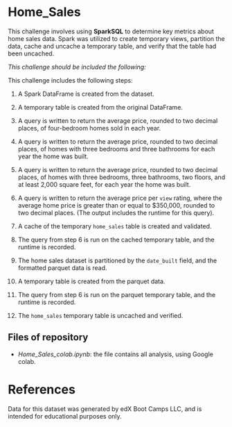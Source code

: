 # Home_Sales

This challenge involves using **SparkSQL** to determine key metrics about home sales data. Spark was utilized to create temporary views, partition the data, cache and uncache a temporary table, and verify that the table had been uncached.

*This challenge should be included the following:*

This challenge includes the following steps:

1. A Spark DataFrame is created from the dataset.

2. A temporary table is created from the original DataFrame.

3. A query is written to return the average price, rounded to two decimal places, of four-bedroom homes sold in each year.

4. A query is written to return the average price, rounded to two decimal places, of homes with three bedrooms and three bathrooms for each year the home was built.

5. A query is written to return the average price, rounded to two decimal places, of homes with three bedrooms, three bathrooms, two floors, and at least 2,000 square feet, for each year the home was built.

6. A query is written to return the average price per `view` rating, where the average home price is greater than or equal to $350,000, rounded to two decimal places. (The output includes the runtime for this query).

7. A cache of the temporary `home_sales` table is created and validated.

8. The query from step 6 is run on the cached temporary table, and the runtime is recorded.

9. The home sales dataset is partitioned by the `date_built` field, and the formatted parquet data is read.

10. A temporary table is created from the parquet data.

11. The query from step 6 is run on the parquet temporary table, and the runtime is recorded.

12. The `home_sales` temporary table is uncached and verified.


##  Files of repository

- *Home_Sales_colab.ipynb*: the file contains all analysis, using Google colab.



# References
Data for this dataset was generated by edX Boot Camps LLC, and is intended for educational purposes only.